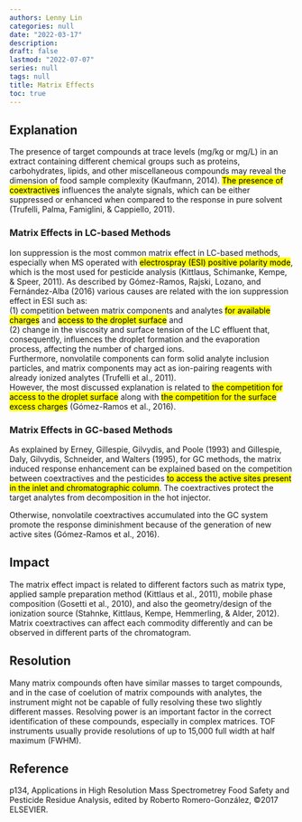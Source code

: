 ```yaml
---
authors: Lenny Lin
categories: null
date: "2022-03-17"
description: 
draft: false
lastmod: "2022-07-07"
series: null
tags: null
title: Matrix Effects
toc: true
---
```


 



<!--more-->

## Explanation

The presence of target compounds at trace levels (mg/kg or mg/L) in an extract containing different chemical groups such as proteins, carbohydrates, lipids, and other miscellaneous compounds may reveal the dimension of food sample complexity (Kaufmann, 2014). <mark class = "lemon">The presence of coextractives</mark> influences the analyte signals, which can be either suppressed or enhanced when compared to the response in pure solvent (Trufelli, Palma, Famiglini, & Cappiello, 2011). 


### Matrix Effects in LC-based Methods

Ion suppression is the most common matrix effect in LC-based methods, especially when MS operated with <mark class = "lemon">electrospray (ESI) positive polarity mode</mark>, which is the most used for pesticide analysis (Kittlaus, Schimanke, Kempe, & Speer, 2011). As described by G&oacute;mez-Ramos, Rajski, Lozano, and Fern&aacute;ndez-Alba (2016) various causes are related with the ion suppression effect in ESI such as:  
(1) competition between matrix components and analytes <mark class = "lemon">for available charges</mark> and <mark class = "lemon">access to the droplet surface</mark> and   
(2) change in the viscosity and surface tension of the LC effluent that, consequently, influences the droplet formation and the evaporation process, affecting the number of charged ions.   
Furthermore, nonvolatile components can form solid analyte inclusion particles, and matrix components may act as ion-pairing reagents with already ionized analytes (Trufelli et al., 2011).   
However, the most discussed explanation is related to <mark class = "lemon">the competition for access to the droplet surface</mark> along with <mark class = "lemon">the competition for the surface excess charges</mark> (G&oacute;mez-Ramos et al., 2016). 


### Matrix Effects in GC-based Methods

As explained by Erney, Gillespie, Gilvydis, and Poole (1993) and Gillespie,
Daly, Gilvydis, Schneider, and Walters (1995), for GC methods, the matrix induced response enhancement can be explained based on the competition between coextractives and the pesticides <mark class = "lemon">to access the active sites present in the inlet and chromatographic column</mark>.  The coextractives protect the target analytes from decomposition in the hot injector.

Otherwise, nonvolatile coextractives accumulated into the GC system promote the response diminishment because of the generation of new active sites (G&oacute;mez-Ramos et al., 2016).


## Impact

The matrix effect impact is related to different factors such as matrix type, applied sample preparation method (Kittlaus et al., 2011), mobile phase composition (Gosetti et al., 2010), and also the geometry/design of the ionization source (Stahnke, Kittlaus, Kempe, Hemmerling, & Alder, 2012). Matrix coextractives can affect each commodity differently and can be observed in different parts of the chromatogram.


## Resolution

Many matrix compounds often have similar masses to target compounds, and in the case of coelution of matrix compounds with analytes, the instrument might not be capable of fully resolving these two slightly different masses. Resolving power is an important factor in the correct identification of these compounds, especially in complex matrices. TOF instruments usually provide resolutions of up to 15,000 full width at half maximum (FWHM).



## Reference
p134, Applications in High Resolution Mass Spectrometrey Food Safety and Pesticide Residue Analysis, edited by Roberto Romero-Gonz&#225;lez, &copy;2017 ELSEVIER.
